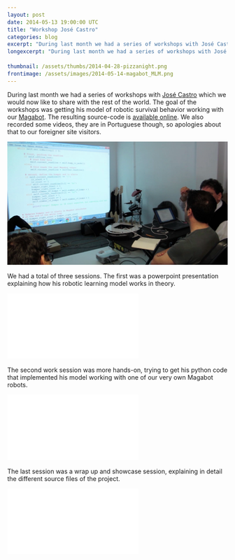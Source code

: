 ```yaml
---
layout: post
date: 2014-05-13 19:00:00 UTC
title: "Workshop José Castro"
categories: blog
excerpt: "During last month we had a series of workshops with José Castro which we would now like to share with the rest of the world."
longexcerpt: "During last month we had a series of workshops with José Castro which we would now like to share with the rest of the world."

thumbnail: /assets/thumbs/2014-04-28-pizzanight.png
frontimage: /assets/images/2014-05-14-magabot_MLM.png
---
```


During last month we had a series of workshops with <a href="https://sites.google.com/site/josefgfcastro/">José Castro</a> which we would now like to share with the rest of the world. The goal of the workshops was getting his model of robotic survival behavior working with our <a href="http://magabot.cc">Magabot</a>. The resulting source-code is <a href="https://github.com/artica/MLM-Logic-Machine-Magabot">available online</a>. We also recorded some videos, they are in Portuguese though, so apologies about that to our foreigner site visitors.

<img class="postimage" src="/assets/images/2014-05-14-magabot_MLM.png"/>

We had a total of three sessions. The first was a powerpoint presentation explaining how his robotic learning model works in theory.

<div class="video-container"><iframe src="//www.youtube.com/embed/oyfjAtc0_KA" frameborder="0" allowfullscreen></iframe></div>

The second work session was more hands-on, trying to get his python code that implemented his model working with one of our very own Magabot robots.

<div class="video-container"><iframe src="//www.youtube.com/embed/dCedfG5GePM" frameborder="0" allowfullscreen></iframe></div>

The last session was a wrap up and showcase session, explaining in detail the different source files of the project.

<div class="video-container"><iframe src="//www.youtube.com/embed/ogtGpvZY4Z4" frameborder="0" allowfullscreen></iframe></div>

